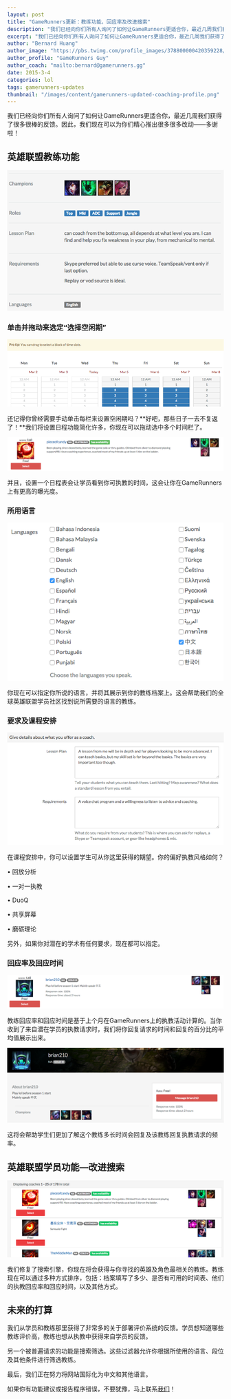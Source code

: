 ```yaml
---
layout: post
title: "GameRunners更新：教练功能，回应率及改进搜索"
description: "我们已经向你们所有人询问了如何让GameRunners更适合你，最近几周我们获得了很多很棒的反馈"
excerpt: "我们已经向你们所有人询问了如何让GameRunners更适合你，最近几周我们获得了很多很棒的反馈。因此，我们现在可以为你们精心推出很多很多改动——多谢啦！"
author: "Bernard Huang"
author_image: "https://pbs.twimg.com/profile_images/378800000420359228/a73e0d9f4cb08c28ebd9585a91d25c8b_400x400.jpeg"
author_profile: "GameRunners Guy"
author_coach: "mailto:bernard@gamerunners.gg"
date: 2015-3-4
categories: lol
tags: gamerunners-updates
thumbnail: "/images/content/gamerunners-updated-coaching-profile.png"
---
```

我们已经向你们所有人询问了如何让GameRunners更适合你，最近几周我们获得了很多很棒的反馈。因此，我们现在可以为你们精心推出很多很多改动——多谢啦！

## 英雄联盟教练功能

<a href="http://www.gamerunners.gg/coaching_profile/edit?view=details">![GameRunners Coaching feature updates](/images/content/gamerunners-updated-coaching-profile.png)</a>

### 单击并拖动来选定“选择空闲期”

<a href="http://www.gamerunners.gg/schedule/edit">![GameRunners draggable schedules](/images/content/gamerunners-draggable-schedule.png)</a>

还记得你曾经需要手动单击每栏来设置空闲期吗？**好吧，那些日子一去不复返了！**我们将设置日程功能简化许多，你现在可以拖动选中多个时间栏了。

<a href="http://www.gamerunners.gg/schedule/edit">![GameRunners active schedules](/images/content/gamerunners-active-schedule.png)</a>

并且，设置一个日程表会让学员看到你可执教的时间，这会让你在GameRunners上有更高的曝光度。

### 所用语言

<a href="http://www.gamerunners.gg/coaching_profile/edit?view=details">![GameRunners languages spoken](/images/content/gamerunners-languages-spoken.png)</a>

你现在可以指定你所说的语言，并将其展示到你的教练档案上。这会帮助我们的全球英雄联盟学员社区找到说所需要的语言的教练。

### 要求及课程安排

<a href="http://www.gamerunners.gg/coaching_profile/edit?view=details">![GameRunners lesson plans and requirements](/images/content/gamerunners-lesson-plan-requirements.png)</a>

在课程安排中，你可以设置学生可从你这里获得的期望。你的偏好执教风格如何？

• 回放分析

• 一对一执教

• DuoQ

• 共享屏幕

• 磨砺理论

另外，如果你对潜在的学术有任何要求，现在都可以指定。

### 回应率及回应时间

![GameRunners search response rate & time](/images/content/gamerunners-search-response-rate-time.png)

教练回应率和回应时间是基于上个月在GameRunners上的执教活动计算的。当你收到了来自潜在学员的执教请求时，我们将你回复请求的时间和回复的百分比的平均值展示出来。

![GameRunners coaching profile response rate & time](/images/content/gamerunners-profile-response-rate-time.png)

这将会帮助学生们更加了解这个教练多长时间会回复及该教练回复执教请求的频率。

## 英雄联盟学员功能—改进搜索

<a href="http://www.gamerunners.gg/coaches?utf8=%E2%9C%93&q=&region=">![GameRunners search improvements](/images/content/gamerunners-search-improvements.png)</a>

我们修复了搜索引擎，你现在将会获得与你寻找的英雄及角色最相关的教练。教练现在可以通过多种方式排序，包括：档案填写了多少、是否有可用的时间表、他们的执教回应率和回应时间，以及其他方式。

## 未来的打算

我们从学员和教练那里获得了非常多的关于部署评价系统的反馈。学员想知道哪些教练评价高，教练也想从执教中获得来自学员的反馈。

另一个被普遍请求的功能是搜索筛选。这些过滤器允许你根据所使用的语言、段位及其他条件进行筛选教练。

最后，我们正在努力将网站国际化为中文和其他语言。

如果你有功能建议或报告程序错误，不要犹豫，马上联系<a href="mailto:bernard@gamerunners.gg">我们</a>！